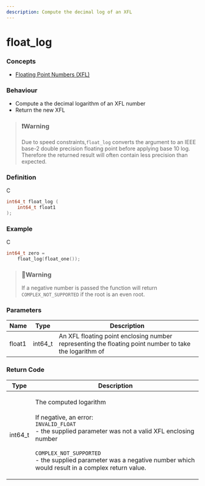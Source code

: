 ```yaml
---
description: Compute the decimal log of an XFL
---
```


# float\_log

### Concepts

* [Floating Point Numbers (XFL)](../../concepts-and-docs/floating-point-numbers-xfl.md)

### Behaviour

* Compute a the decimal logarithm of an XFL number
* Return the new XFL

> ### ❗️Warning
>
> Due to speed constraints,`float_log` converts the argument to an IEEE base-2 double precision floating point before applying base 10 log. Therefore the returned result will often contain less precision than expected.

### Definition

C

```c
int64_t float_log (
    int64_t float1
);
```

### Example

C

```c
int64_t zero =
    float_log(float_one());
```

> ### 🚧Warning
>
> If a negative number is passed the function will return `COMPLEX_NOT_SUPPORTED` if the root is an even root.

### Parameters

| Name   | Type     | Description                                                                                            |
| ------ | -------- | ------------------------------------------------------------------------------------------------------ |
| float1 | int64\_t | An XFL floating point enclosing number representing the floating point number to take the logarithm of |

### Return Code

| Type     | Description                                                                                                                                                                                                                                                                                          |
| -------- | ---------------------------------------------------------------------------------------------------------------------------------------------------------------------------------------------------------------------------------------------------------------------------------------------------- |
| int64\_t | <p>The computed logarithm<br><br>If negative, an error:<br><code>INVALID_FLOAT</code><br>- the supplied parameter was not a valid XFL enclosing number<br><br><code>COMPLEX_NOT_SUPPORTED</code><br>- the supplied parameter was a negative number which would result in a complex return value.</p> |
